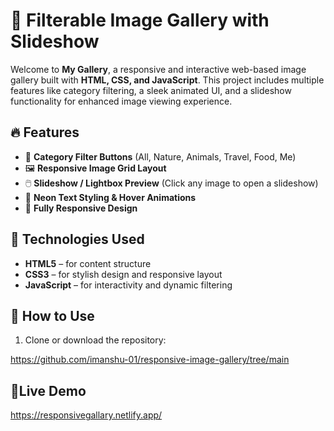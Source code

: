 # 🎨 Filterable Image Gallery with Slideshow

Welcome to **My Gallery**, a responsive and interactive web-based image gallery built with **HTML, CSS, and JavaScript**. This project includes multiple features like category filtering, a sleek animated UI, and a slideshow functionality for enhanced image viewing experience.

## 🔥 Features

- 🎯 **Category Filter Buttons** (All, Nature, Animals, Travel, Food, Me)
- 🖼️ **Responsive Image Grid Layout**
- 🖱️ **Slideshow / Lightbox Preview** (Click any image to open a slideshow)
- 🌈 **Neon Text Styling & Hover Animations**
- 🚀 **Fully Responsive Design**

## 📌 Technologies Used

- **HTML5** – for content structure  
- **CSS3** – for stylish design and responsive layout  
- **JavaScript** – for interactivity and dynamic filtering  

## 🚧 How to Use

1. Clone or download the repository:
   
 https://github.com/imanshu-01/responsive-image-gallery/tree/main

## 🌙Live Demo

https://responsivegallary.netlify.app/

